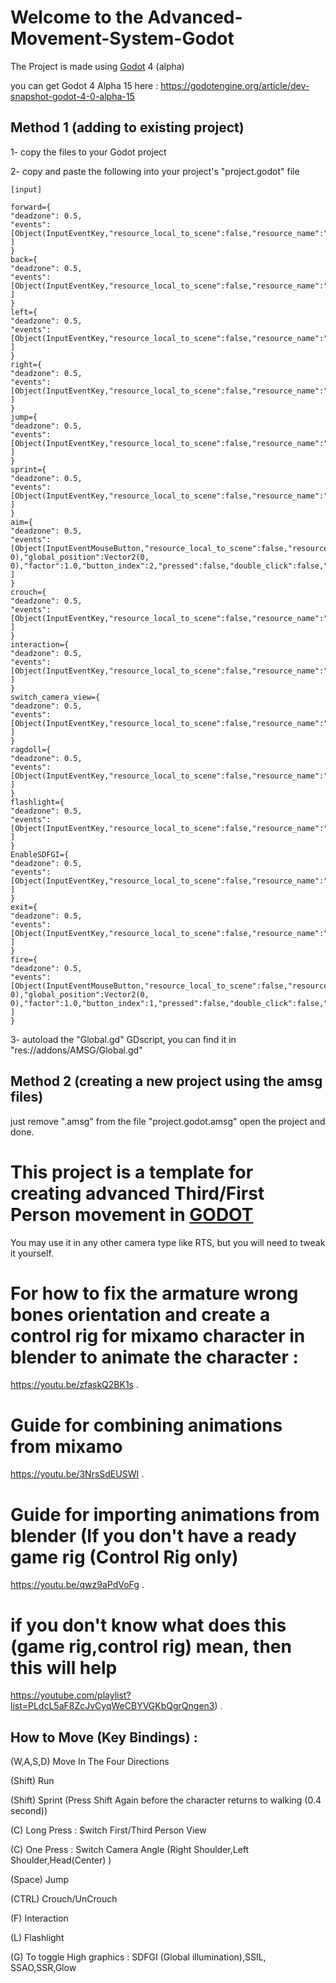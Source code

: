 # Welcome to the Advanced-Movement-System-Godot

The Project is made using [Godot](https://github.com/godotengine/godot) 4 (alpha)

you can get Godot 4 Alpha 15 here : https://godotengine.org/article/dev-snapshot-godot-4-0-alpha-15

## Method 1 (adding to existing project)
1- copy the files to your Godot project 

2- copy and paste the following into your project's "project.godot" file 

```
[input]

forward={
"deadzone": 0.5,
"events": [Object(InputEventKey,"resource_local_to_scene":false,"resource_name":"","device":0,"window_id":0,"store_command":true,"alt_pressed":false,"shift_pressed":false,"meta_pressed":false,"command_pressed":false,"pressed":false,"keycode":87,"physical_keycode":0,"unicode":0,"echo":false,"script":null)
]
}
back={
"deadzone": 0.5,
"events": [Object(InputEventKey,"resource_local_to_scene":false,"resource_name":"","device":0,"window_id":0,"store_command":true,"alt_pressed":false,"shift_pressed":false,"meta_pressed":false,"command_pressed":false,"pressed":false,"keycode":83,"physical_keycode":0,"unicode":0,"echo":false,"script":null)
]
}
left={
"deadzone": 0.5,
"events": [Object(InputEventKey,"resource_local_to_scene":false,"resource_name":"","device":0,"window_id":0,"store_command":true,"alt_pressed":false,"shift_pressed":false,"meta_pressed":false,"command_pressed":false,"pressed":false,"keycode":65,"physical_keycode":0,"unicode":0,"echo":false,"script":null)
]
}
right={
"deadzone": 0.5,
"events": [Object(InputEventKey,"resource_local_to_scene":false,"resource_name":"","device":0,"window_id":0,"store_command":true,"alt_pressed":false,"shift_pressed":false,"meta_pressed":false,"command_pressed":false,"pressed":false,"keycode":68,"physical_keycode":0,"unicode":0,"echo":false,"script":null)
]
}
jump={
"deadzone": 0.5,
"events": [Object(InputEventKey,"resource_local_to_scene":false,"resource_name":"","device":0,"window_id":0,"store_command":true,"alt_pressed":false,"shift_pressed":false,"meta_pressed":false,"command_pressed":false,"pressed":false,"keycode":32,"physical_keycode":0,"unicode":0,"echo":false,"script":null)
]
}
sprint={
"deadzone": 0.5,
"events": [Object(InputEventKey,"resource_local_to_scene":false,"resource_name":"","device":0,"window_id":0,"store_command":true,"alt_pressed":false,"shift_pressed":false,"meta_pressed":false,"command_pressed":false,"pressed":false,"keycode":16777237,"physical_keycode":0,"unicode":0,"echo":false,"script":null)
]
}
aim={
"deadzone": 0.5,
"events": [Object(InputEventMouseButton,"resource_local_to_scene":false,"resource_name":"","device":0,"window_id":0,"store_command":true,"alt_pressed":false,"shift_pressed":false,"meta_pressed":false,"command_pressed":false,"button_mask":0,"position":Vector2(0, 0),"global_position":Vector2(0, 0),"factor":1.0,"button_index":2,"pressed":false,"double_click":false,"script":null)
]
}
crouch={
"deadzone": 0.5,
"events": [Object(InputEventKey,"resource_local_to_scene":false,"resource_name":"","device":0,"window_id":0,"store_command":true,"alt_pressed":false,"shift_pressed":false,"meta_pressed":false,"command_pressed":false,"pressed":false,"keycode":16777238,"physical_keycode":0,"unicode":0,"echo":false,"script":null)
]
}
interaction={
"deadzone": 0.5,
"events": [Object(InputEventKey,"resource_local_to_scene":false,"resource_name":"","device":0,"window_id":0,"store_command":true,"alt_pressed":false,"shift_pressed":false,"meta_pressed":false,"command_pressed":false,"pressed":false,"keycode":70,"physical_keycode":0,"unicode":0,"echo":false,"script":null)
]
}
switch_camera_view={
"deadzone": 0.5,
"events": [Object(InputEventKey,"resource_local_to_scene":false,"resource_name":"","device":0,"window_id":0,"store_command":true,"alt_pressed":false,"shift_pressed":false,"meta_pressed":false,"command_pressed":false,"pressed":false,"keycode":67,"physical_keycode":0,"unicode":0,"echo":false,"script":null)
]
}
ragdoll={
"deadzone": 0.5,
"events": [Object(InputEventKey,"resource_local_to_scene":false,"resource_name":"","device":0,"window_id":0,"store_command":true,"alt_pressed":false,"shift_pressed":false,"meta_pressed":false,"command_pressed":false,"pressed":false,"keycode":88,"physical_keycode":0,"unicode":0,"echo":false,"script":null)
]
}
flashlight={
"deadzone": 0.5,
"events": [Object(InputEventKey,"resource_local_to_scene":false,"resource_name":"","device":0,"window_id":0,"store_command":true,"alt_pressed":false,"shift_pressed":false,"meta_pressed":false,"command_pressed":false,"pressed":false,"keycode":76,"physical_keycode":0,"unicode":0,"echo":false,"script":null)
]
}
EnableSDFGI={
"deadzone": 0.5,
"events": [Object(InputEventKey,"resource_local_to_scene":false,"resource_name":"","device":0,"window_id":0,"store_command":true,"alt_pressed":false,"shift_pressed":false,"meta_pressed":false,"command_pressed":false,"pressed":false,"keycode":71,"physical_keycode":0,"unicode":0,"echo":false,"script":null)
]
}
exit={
"deadzone": 0.5,
"events": [Object(InputEventKey,"resource_local_to_scene":false,"resource_name":"","device":0,"window_id":0,"store_command":true,"alt_pressed":false,"shift_pressed":false,"meta_pressed":false,"command_pressed":false,"pressed":false,"keycode":16777217,"physical_keycode":0,"unicode":0,"echo":false,"script":null)
]
}
fire={
"deadzone": 0.5,
"events": [Object(InputEventMouseButton,"resource_local_to_scene":false,"resource_name":"","device":-1,"window_id":0,"store_command":true,"alt_pressed":false,"shift_pressed":false,"meta_pressed":false,"command_pressed":false,"button_mask":0,"position":Vector2(0, 0),"global_position":Vector2(0, 0),"factor":1.0,"button_index":1,"pressed":false,"double_click":false,"script":null)
]
}
```

3- autoload the "Global.gd" GDscript, you can find it in "res://addons/AMSG/Global.gd"

## Method 2 (creating a new project using the amsg files)

just remove ".amsg" from the file "project.godot.amsg"
open the project and done.

# This project is a template for creating advanced Third/First Person movement in [GODOT](https://github.com/godotengine/godot)
You may use it in any other camera type like RTS, but you will need to tweak it yourself.

# For how to fix the armature wrong bones orientation and create a control rig for mixamo character in blender to animate the character :
https://youtu.be/zfaskQ2BK1s .

# Guide for combining animations from mixamo
https://youtu.be/3NrsSdEUSWI .

# Guide for importing animations from blender (If you don't have a ready game rig (Control Rig only)
https://youtu.be/qwz9aPdVoFg .

# if you don't know what does this (game rig,control rig) mean, then this will help 
https://youtube.com/playlist?list=PLdcL5aF8ZcJvCyqWeCBYVGKbQgrQngen3) .


## How to Move (Key Bindings) :

(W,A,S,D) Move In The Four Directions

(Shift) Run

(Shift) Sprint (Press Shift Again before the character returns to walking (0.4 second))

(C) Long Press : Switch First/Third Person View

(C) One Press : Switch Camera Angle (Right Shoulder,Left Shoulder,Head(Center) )


(Space) Jump

(CTRL) Crouch/UnCrouch



(F) Interaction

(L) Flashlight

(G) To toggle High graphics : SDFGI (Global illumination),SSIL, SSAO,SSR,Glow
